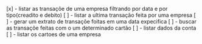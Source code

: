 [x] - listar as transaçõe de uma empresa filtrando por data e por tipo(creadito e debito)
[ ] - listar a ultima transação feita por uma empresa
[ ] - gerar um extrato de transaçõe foitas em uma data expecifica
[ ] - buscar as transaçõe feitas com o um determinado cartão
[ ] - listar dados da conta
[ ] - listar os cartoes de uma empresa
